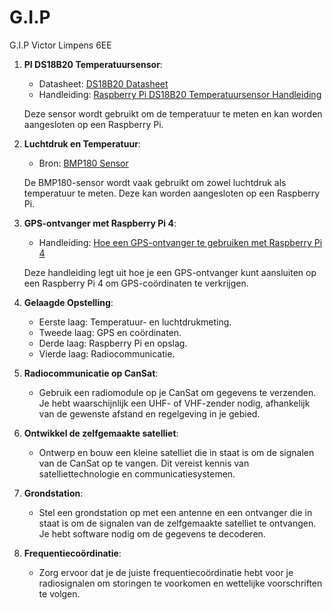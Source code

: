 # G.I.P
G.I.P Victor Limpens 6EE

1. **PI DS18B20 Temperatuursensor**:
   - Datasheet: [DS18B20 Datasheet](https://www.digikey.be/en/htmldatasheets/production/1668/0/0/1/ds18b20z-t-r)
   - Handleiding: [Raspberry Pi DS18B20 Temperatuursensor Handleiding](https://www.circuitbasics.com/raspberry-pi-ds18b20-temperature-sensor-tutorial/)
   
   Deze sensor wordt gebruikt om de temperatuur te meten en kan worden aangesloten op een Raspberry Pi.

2. **Luchtdruk en Temperatuur**:
   - Bron: [BMP180 Sensor](https://raspberrytips.nl/bmp180/)
   
   De BMP180-sensor wordt vaak gebruikt om zowel luchtdruk als temperatuur te meten. Deze kan worden aangesloten op een Raspberry Pi.

3. **GPS-ontvanger met Raspberry Pi 4**:
   - Handleiding: [Hoe een GPS-ontvanger te gebruiken met Raspberry Pi 4](https://maker.pro/raspberry-pi/tutorial/how-to-use-a-gps-receiver-with-raspberry-pi-4)

   Deze handleiding legt uit hoe je een GPS-ontvanger kunt aansluiten op een Raspberry Pi 4 om GPS-coördinaten te verkrijgen.

4. **Gelaagde Opstelling**:
     - Eerste laag: Temperatuur- en luchtdrukmeting.
     - Tweede laag: GPS en coördinaten.
     - Derde laag: Raspberry Pi en opslag.
     - Vierde laag: Radiocommunicatie.

5. **Radiocommunicatie op CanSat**:
   - Gebruik een radiomodule op je CanSat om gegevens te verzenden. Je hebt waarschijnlijk een UHF- of VHF-zender nodig, afhankelijk van de gewenste afstand en regelgeving in je gebied.

6. **Ontwikkel de zelfgemaakte satelliet**:
   - Ontwerp en bouw een kleine satelliet die in staat is om de signalen van de CanSat op te vangen. Dit vereist kennis van satelliettechnologie en communicatiesystemen.

7. **Grondstation**:
   - Stel een grondstation op met een antenne en een ontvanger die in staat is om de signalen van de zelfgemaakte satelliet te ontvangen. Je hebt software nodig om de gegevens te decoderen.

8. **Frequentiecoördinatie**:
   - Zorg ervoor dat je de juiste frequentiecoördinatie hebt voor je radiosignalen om storingen te voorkomen en wettelijke voorschriften te volgen.

